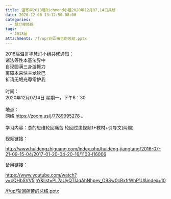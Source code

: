 ```yaml
---
title: 温哥华2018届Richmond小组2020年12月07,14日共修
date: 2020-12-06 13:12:50-08:00
categories:
  - 慧灯禅修班
tags:
  - 2018届
attachments: /f/up/轮回痛苦的总结.pptx
---
```

2018届温哥华慧灯小组共修通知：\
诸法等性本基法界中\
自现圆满三身游舞力\
离障本来怙主龙钦巴\
祈请无垢光尊常护我\
\
时间：\
2020年12月07,14日 星期一，下午6：30\
\
地点：\
网络 <https://zoom.us/j/7789995278> 。\
\
学习内容：总的思维轮回痛苦 轮回过患视频1+教材+引导文(两周)

视频链接：
<!--StartFragment-->

<http://www.huidengzhiguang.com/index.php/huideng-jiangtang/2016-07-21-09-15-04/2017-01-20-04-20-16/1103-l16006>

<!--EndFragment-->

备用链接：

<!--StartFragment-->

<https://www.youtube.com/watch?v=cQHbSVV5jhY&list=PL7aUyQTIJqAhNhpev_O9Sw0cBxfrWhP1U&index=10>

[/f/up/轮回痛苦的总结.pptx](https://s3.ap-northeast-1.wasabisys.com/hdcx/hdv/f/up/轮回痛苦的总结.pptx)